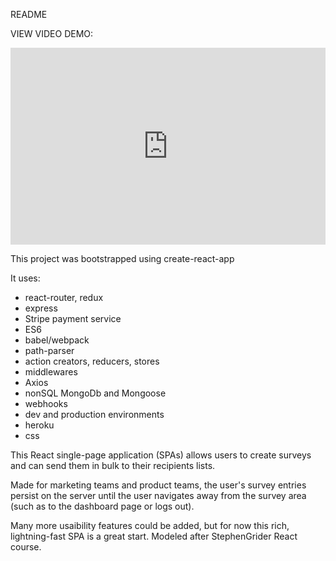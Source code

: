 README

VIEW VIDEO DEMO:
<div style="position: relative; padding-bottom: 62.5%; height: 0;"><iframe src="https://www.useloom.com/embed/9d4ca834fe2840599c76dd3cbaf0fcc0" frameborder="0" webkitallowfullscreen mozallowfullscreen allowfullscreen style="position: absolute; top: 0; left: 0; width: 100%; height: 100%;"></iframe></div>

This project was bootstrapped using create-react-app

It uses:
- react-router, redux
- express
- Stripe payment service
- ES6
- babel/webpack
- path-parser
- action creators, reducers, stores
- middlewares
- Axios
- nonSQL MongoDb and Mongoose
- webhooks
- dev and production environments
- heroku
- css

This React single-page application (SPAs) allows users to create surveys and can send them in bulk to their recipients lists. 

Made for marketing teams and product teams, the user's survey entries persist on the server until the user navigates away from the survey area (such as to the dashboard page or logs out).

Many more usaibility features could be added, but for now this rich, lightning-fast SPA is a great start. Modeled after StephenGrider React course. 
